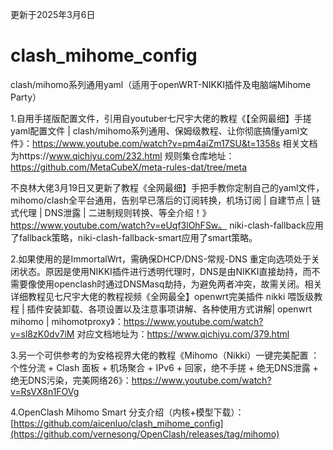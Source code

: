 更新于2025年3月6日
# clash_mihome_config
clash/mihomo系列通用yaml（适用于openWRT-NIKKI插件及电脑端Mihome Party）

1.自用手搓版配置文件，引用自youtuber七尺宇大佬的教程《【全网最细】手搓yaml配置文件 | clash/mihomo系列通用、保姆级教程、让你彻底搞懂yaml文件》：https://www.youtube.com/watch?v=pm4aiZm17SU&t=1358s
相关文档为https://www.qichiyu.com/232.html
规则集仓库地址：https://github.com/MetaCubeX/meta-rules-dat/tree/meta

不良林大佬3月19日又更新了教程《全网最细】手把手教你定制自己的yaml文件，mihomo/clash全平台通用，告别早已落后的订阅转换，机场订阅 | 自建节点 | 链式代理 | DNS泄露 | 二进制规则转换、等全介绍！》https://www.youtube.com/watch?v=eUqf3lOhFSw。
niki-clash-fallback应用了fallback策略，niki-clash-fallback-smart应用了smart策略。

2.如果使用的是ImmortalWrt，需确保DHCP/DNS-常规-DNS 重定向选项处于关闭状态。原因是使用NIKKI插件进行透明代理时，DNS是由NIKKI直接劫持，而不需要像使用openclash时通过DNSMasq劫持，为避免两者冲突，故需关闭。相关详细教程见七尺宇大佬的教程视频《全网最全】openwrt完美插件 nikki 喂饭级教程 | 插件安装卸载、各项设置以及注意事项讲解、各种使用方式讲解| openwrt mihomo | mihomotproxy》：https://www.youtube.com/watch?v=sl8zK0dv7iM
对应文档地址为：https://www.qichiyu.com/379.html

3.另一个可供参考的为安格视界大佬的教程《Mihomo（Nikki）一键完美配置 ：个性分流 + Clash 面板 + 机场聚合 + IPv6 + 回家，绝不手搓 + 绝无DNS泄露 + 绝无DNS污染，完美网络26》：https://www.youtube.com/watch?v=RsVX8n1FOVg

4.OpenClash Mihomo Smart 分支介绍（内核+模型下载）：[https://github.com/aicenluo/clash_mihome_config](https://github.com/vernesong/OpenClash/releases/tag/mihomo)
